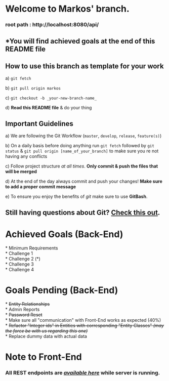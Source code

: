 # Welcome to Markos' branch.    

### root path : http://localhost:8080/api/

## \*You will find achieved goals at the end of this README file    

## How to use this branch as template for your work    

a) `git fetch`    

b) `git pull origin markos`    

c) `git checkout -b _your-new-branch-name_`    

d) **Read this README file** & do your thing    


## Important Guidelines

a) We are following the Git Workflow (`master`, `develop`, `release`, `feature(s)`)    

b) On a daily basis before doing anything run `git fetch` followed by `git status` & `git pull origin [name_of_your_branch]` to make sure you re not having any conflicts    

c) Follow project structure _at all times_. **Only commit & push the files that will be merged**    

d) At the end of the day always commit and push your changes! **Make sure to add a proper commit message**    

e) To ensure you enjoy the benefits of _git_ make sure to use **GitBash**.       


## Still having questions about Git? [Check this out](https://github.com/Kunena/Kunena-Forum/wiki/Create-a-new-branch-with-git-and-manage-branches).    

# Achieved Goals (Back-End)    

\* Minimum Requirements    
\* Challenge 1    
\* Challenge 2 (\*)    
\* Challenge 3    
\* Challenge 4    

# Goals Pending (Back-End)    

\* ~~Entity Relationships~~    
\* Admin Reports    
\* ~~Password Reset~~    
\* Make sure all "communication" with Front-End works as expected (40%)    
\* ~~Refactor "Integer ids" in Entities with corresponding "Entity Classes" _(may the force be with us regarding this one)_~~    
\* Replace dummy data with actual data    

# Note to Front-End    
### All REST endpoints are _[available here](http://localhost:8080/api/swagger-ui.html)_ **while server is running**.    
